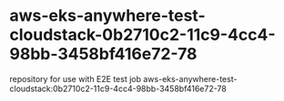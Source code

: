 # aws-eks-anywhere-test-cloudstack-0b2710c2-11c9-4cc4-98bb-3458bf416e72-78
repository for use with E2E test job aws-eks-anywhere-test-cloudstack:0b2710c2-11c9-4cc4-98bb-3458bf416e72-78
